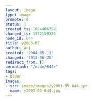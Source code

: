 ```yaml
---
layout: image
type: image
promote: 0
status: 1
created_ts: 1084406798
changed_ts: 1372159386
node_id: 644
title: y2003-05
author: anj
created: '2004-05-13'
changed: '2013-06-25'
redirect_from: []
permalink: "/node/644/"
tags:
- Older
images:
- src: image/images/y2003-05-644.jpg
  name: y2003-05-644.jpg
---
```


